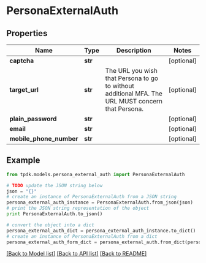 # PersonaExternalAuth



## Properties
Name | Type | Description | Notes
------------ | ------------- | ------------- | -------------
**captcha** | **str** |  | [optional] 
**target_url** | **str** | The URL you wish that Persona to go to without additional MFA. The URL MUST concern that Persona. | [optional] 
**plain_password** | **str** |  | [optional] 
**email** | **str** |  | [optional] 
**mobile_phone_number** | **str** |  | [optional] 

## Example

```python
from tpdk.models.persona_external_auth import PersonaExternalAuth

# TODO update the JSON string below
json = "{}"
# create an instance of PersonaExternalAuth from a JSON string
persona_external_auth_instance = PersonaExternalAuth.from_json(json)
# print the JSON string representation of the object
print PersonaExternalAuth.to_json()

# convert the object into a dict
persona_external_auth_dict = persona_external_auth_instance.to_dict()
# create an instance of PersonaExternalAuth from a dict
persona_external_auth_form_dict = persona_external_auth.from_dict(persona_external_auth_dict)
```
[[Back to Model list]](../README.md#documentation-for-models) [[Back to API list]](../README.md#documentation-for-api-endpoints) [[Back to README]](../README.md)


